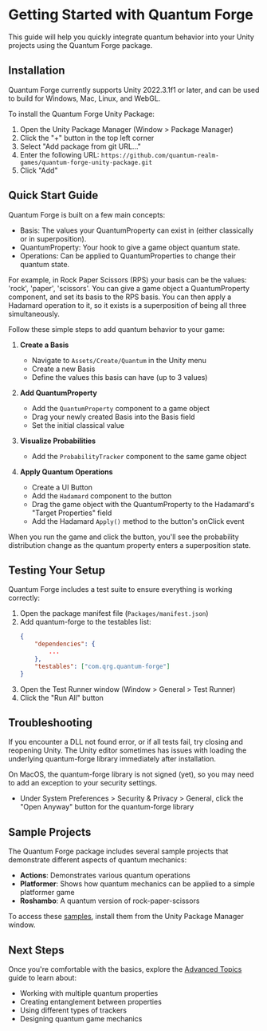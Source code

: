 # Getting Started with <span class="brand-font">Quantum Forge</span>

This guide will help you quickly integrate quantum behavior into your Unity projects using the <span class="brand-font">Quantum Forge</span> package.

## Installation

<span class="brand-font">Quantum Forge</span> currently supports Unity 2022.3.1f1 or later, and can be used to build for Windows, Mac, Linux, and WebGL.

To install the <span class="brand-font">Quantum Forge</span> Unity Package:

1. Open the Unity Package Manager (Window > Package Manager)
2. Click the "+" button in the top left corner
3. Select "Add package from git URL..."
4. Enter the following URL: `https://github.com/quantum-realm-games/quantum-forge-unity-package.git`
5. Click "Add"

## Quick Start Guide

Quantum Forge is built on a few main concepts: 

   * Basis: The values your QuantumProperty can exist in (either classically or in superposition).
   * QuantumProperty: Your hook to give a game object quantum state.
   * Operations: Can be applied to QuantumProperties to change their quantum state.

For example, in Rock Paper Scissors (RPS) your basis can be the values: 'rock', 'paper', 'scissors'. You can give a game object a QuantumProperty component, and set its basis to the RPS basis. You can then apply a Hadamard operation to it, so it exists is a superposition of being all three simultaneously.

Follow these simple steps to add quantum behavior to your game:

1. **Create a Basis**
   - Navigate to `Assets/Create/Quantum` in the Unity menu
   - Create a new Basis
   - Define the values this basis can have (up to 3 values)

2. **Add QuantumProperty**
   - Add the `QuantumProperty` component to a game object
   - Drag your newly created Basis into the Basis field
   - Set the initial classical value

3. **Visualize Probabilities**
   - Add the `ProbabilityTracker` component to the same game object

4. **Apply Quantum Operations**
   - Create a UI Button
   - Add the `Hadamard` component to the button
   - Drag the game object with the QuantumProperty to the Hadamard's "Target Properties" field
   - Add the Hadamard `Apply()` method to the button's onClick event

When you run the game and click the button, you'll see the probability distribution change as the quantum property enters a superposition state.

## Testing Your Setup

<span class="brand-font">Quantum Forge</span> includes a test suite to ensure everything is working correctly:

1. Open the package manifest file (`Packages/manifest.json`)
2. Add quantum-forge to the testables list:
   ```json
   {
       "dependencies": {
           ...
       },
       "testables": ["com.qrg.quantum-forge"]
   }
   ```
3. Open the Test Runner window (Window > General > Test Runner)
4. Click the "Run All" button

## Troubleshooting

If you encounter a DLL not found error, or if all tests fail, try closing and reopening Unity. The Unity editor sometimes has issues with loading the underlying quantum-forge library immediately after installation.

On MacOS, the quantum-forge library is not signed (yet), so you may need to add an exception to your security settings.
* Under System Preferences > Security & Privacy > General, click the "Open Anyway" button for the quantum-forge library

## Sample Projects

The <span class="brand-font">Quantum Forge</span> package includes several sample projects that demonstrate different aspects of quantum mechanics:

- **Actions**: Demonstrates various quantum operations
- **Platformer**: Shows how quantum mechanics can be applied to a simple platformer game
- **Roshambo**: A quantum version of rock-paper-scissors

To access these [samples](samples.md), install them from the Unity Package Manager window.

## Next Steps

Once you're comfortable with the basics, explore the [Advanced Topics](advanced-topics.md) guide to learn about:
- Working with multiple quantum properties
- Creating entanglement between properties
- Using different types of trackers
- Designing quantum game mechanics